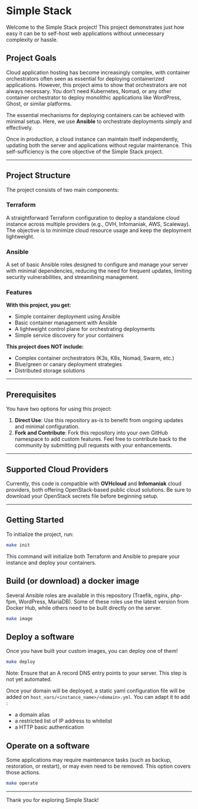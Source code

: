 # Simple Stack

Welcome to the Simple Stack project! This project demonstrates just how easy it can be to self-host web applications without unnecessary complexity or hassle.

## Project Goals

Cloud application hosting has become increasingly complex, with container orchestrators often seen as essential for deploying containerized applications. However, this project aims to show that orchestrators are not always necessary. You don’t need Kubernetes, Nomad, or any other container orchestrator to deploy monolithic applications like WordPress, Ghost, or similar platforms.

The essential mechanisms for deploying containers can be achieved with minimal setup. Here, we use **Ansible** to orchestrate deployments simply and effectively.

Once in production, a cloud instance can maintain itself independently, updating both the server and applications without regular maintenance. This self-sufficiency is the core objective of the Simple Stack project.

---

## Project Structure

The project consists of two main components:

### **Terraform**

A straightforward Terraform configuration to deploy a standalone cloud instance across multiple providers (e.g., OVH, Infomaniak, AWS, Scaleway). The objective is to minimize cloud resource usage and keep the deployment lightweight.

### **Ansible**

A set of basic Ansible roles designed to configure and manage your server with minimal dependencies, reducing the need for frequent updates, limiting security vulnerabilities, and streamlining management.

### Features

**With this project, you get:**
- Simple container deployment using Ansible
- Basic container management with Ansible
- A lightweight control plane for orchestrating deployments
- Simple service discovery for your containers

**This project does NOT include:**
- Complex container orchestrators (K3s, K8s, Nomad, Swarm, etc.)
- Blue/green or canary deployment strategies
- Distributed storage solutions

---

## Prerequisites

You have two options for using this project:
1. **Direct Use**: Use this repository as-is to benefit from ongoing updates and minimal configuration.
2. **Fork and Contribute**: Fork this repository into your own GitHub namespace to add custom features. Feel free to contribute back to the community by submitting pull requests with your enhancements.

---

## Supported Cloud Providers

Currently, this code is compatible with **OVHcloud** and **Infomaniak** cloud providers, both offering OpenStack-based public cloud solutions. Be sure to download your OpenStack secrets file before beginning setup.

---

## Getting Started

To initialize the project, run:

```bash
make init
```

This command will initialize both Terraform and Ansible to prepare your instance and deploy your containers.

## Build (or download) a docker image

Several Ansible roles are available in this repository (Traefik, nginx, php-fpm, WordPress, MariaDB). Some of these roles use the latest version from Docker Hub, while others need to be built directly on the server.

```bash
make image
```

## Deploy a software

Once you have built your custom images, you can deploy one of them!

```bash
make deploy
```

Note: Ensure that an A record DNS entry points to your server. This step is not yet automated.

Once your domain will be deployed, a static yaml configuration file will be added on `host_vars/<instance_name>/<domain>.yml`. You can adapt it to add :

- a domain alias
- a restricted list of IP address to whitelist
- a HTTP basic authentication


## Operate on a software

Some applications may require maintenance tasks (such as backup, restoration, or restart), or may even need to be removed. This option covers those actions.

```bash
make operate
```

---

Thank you for exploring Simple Stack!
